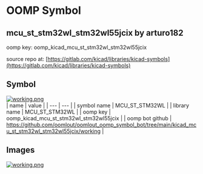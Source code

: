 # OOMP Symbol  
## mcu_st_stm32wl_stm32wl55jcix  by arturo182  
  
oomp key: oomp_kicad_mcu_st_stm32wl_stm32wl55jcix  
  
source repo at: [https://gitlab.com/kicad/libraries/kicad-symbols](https://gitlab.com/kicad/libraries/kicad-symbols)  
## Symbol  
  
[![working.png](working_600.png)](working.png)  
| name | value | 
| --- | --- | 
| symbol name | MCU_ST_STM32WL | 
| library name | MCU_ST_STM32WL | 
| oomp key | oomp_kicad_mcu_st_stm32wl_stm32wl55jcix | 
| oomp bot github | https://github.com/oomlout/oomlout_oomp_symbol_bot/tree/main/kicad_mcu_st_stm32wl_stm32wl55jcix/working | 
## Images  
  
[![working.png](working_140.png)](working.png)  
